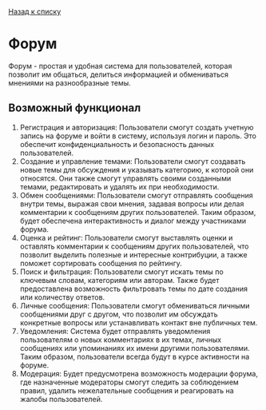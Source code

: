 [Назад к списку](/README.md)

# Форум

Форум - простая и удобная система для пользователей, которая позволит им общаться, делиться информацией и обмениваться мнениями на разнообразные темы.

## Возможный функционал

1. Регистрация и авторизация: Пользователи смогут создать учетную запись на форуме и войти в систему, используя логин и пароль. Это обеспечит конфиденциальность и безопасность данных пользователей.
2. Создание и управление темами: Пользователи смогут создавать новые темы для обсуждения и указывать категорию, к которой они относятся. Они также смогут управлять своими созданными темами, редактировать и удалять их при необходимости.
3. Обмен сообщениями: Пользователи смогут отправлять сообщения внутри темы, выражая свои мнения, задавая вопросы или делая комментарии к сообщениям других пользователей. Таким образом, будет обеспечена интерактивность и диалог между участниками форума.
4. Оценка и рейтинг: Пользователи смогут выставлять оценки и оставлять комментарии к сообщениям других пользователей, что позволит выделить полезные и интересные контрибуции, а также поможет сортировать сообщения по рейтингу.
5. Поиск и фильтрация: Пользователи смогут искать темы по ключевым словам, категориям или авторам. Также будет предоставлена возможность фильтровать темы по дате создания или количеству ответов.
6. Личные сообщения: Пользователи смогут обмениваться личными сообщениями друг с другом, что позволит им обсуждать конкретные вопросы или устанавливать контакт вне публичных тем.
7. Уведомления: Система будет отправлять уведомления пользователям о новых комментариях в их темах, личных сообщениях или упоминаниях их имени другими пользователями. Таким образом, пользователи всегда будут в курсе активности на форуме.
8. Модерация: Будет предусмотрена возможность модерации форума, где назначенные модераторы смогут следить за соблюдением правил, удалить нежелательные сообщения и реагировать на жалобы пользователей.
